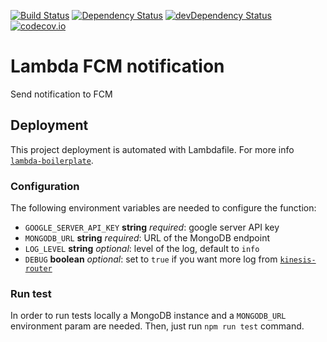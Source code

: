 [![Build Status](https://travis-ci.org/innowatio/iwwa-lambda-fcm.svg?branch=master)](https://travis-ci.org/innowatio/iwwa-lambda-fcm)
[![Dependency Status](https://david-dm.org/innowatio/iwwa-lambda-fcm.svg)](https://david-dm.org/innowatio/iwwa-lambda-fcm)
[![devDependency Status](https://david-dm.org/innowatio/iwwa-lambda-fcm/dev-status.svg)](https://david-dm.org/innowatio/iwwa-lambda-fcm#info=devDependencies)
[![codecov.io](https://codecov.io/github/innowatio/iwwa-lambda-fcm/coverage.svg?branch=master)](https://codecov.io/github/innowatio/iwwa-lambda-fcm?branch=master)

# Lambda FCM notification

Send notification to FCM

## Deployment

This project deployment is automated with Lambdafile. For more info [`lambda-boilerplate`](https://github.com/lk-architecture/lambda-boilerplate/).

### Configuration

The following environment variables are needed to configure the function:

- `GOOGLE_SERVER_API_KEY` __string__ *required*: google server API key
- `MONGODB_URL` __string__ *required*: URL of the MongoDB endpoint
- `LOG_LEVEL` __string__ *optional*: level of the log, default to `info`
- `DEBUG` __boolean__ *optional*: set to `true` if you want more log from [`kinesis-router`](https://github.com/lk-architecture/kinesis-router/)

### Run test

In order to run tests locally a MongoDB instance and a `MONGODB_URL` environment
param are needed.
Then, just run `npm run test` command.
